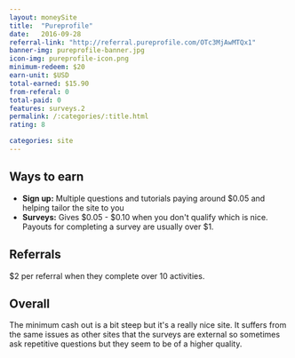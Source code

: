 ```yaml
---
layout: moneySite
title:  "Pureprofile"
date:   2016-09-28
referral-link: "http://referral.pureprofile.com/OTc3MjAwMTQx1"
banner-img: pureprofile-banner.jpg
icon-img: pureprofile-icon.png
minimum-redeem: $20
earn-unit: $USD
total-earned: $15.90
from-referal: 0
total-paid: 0
features: surveys.2
permalink: /:categories/:title.html
rating: 8

categories: site
---
```


Ways to earn
------

* <b>Sign up:</b> Multiple questions and tutorials paying around $0.05 and helping tailor the site to you
* <b>Surveys:</b> Gives $0.05 - $0.10 when you don't qualify which is nice. Payouts for completing a survey are usually over $1.

Referrals
-------

$2 per referral when they complete over 10 activities.

Overall
------

The minimum cash out is a bit steep but it's a really nice site. It suffers from the same issues as other sites that the surveys are external so sometimes ask repetitive questions but they seem to be of a higher quality.